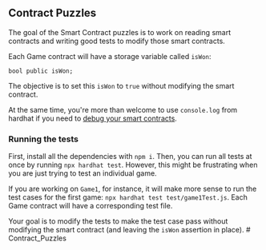 ## Contract Puzzles

The goal of the Smart Contract puzzles is to work on reading smart contracts and writing good tests to modify those smart contracts.

Each Game contract will have a storage variable called `isWon`:

```
bool public isWon;
```

The objective is to set this `isWon` to `true` without modifying the smart contract.

At the same time, you're more than welcome to use `console.log` from hardhat if you need to [debug your smart contracts](https://hardhat.org/tutorial/debugging-with-hardhat-network.html#solidity-console-log).

### Running the tests

First, install all the dependencies with `npm i`. Then, you can run all tests at once by running `npx hardhat test`. However, this might be frustrating when you are just trying to test an individual game.

If you are working on `Game1`, for instance, it will make more sense to run the test cases for the first game: `npx hardhat test test/game1Test.js`. Each Game contract will have a corresponding test file.

Your goal is to modify the tests to make the test case pass without modifying the smart contract (and leaving the `isWon` assertion in place).
#   C o n t r a c t _ P u z z l e s  
 